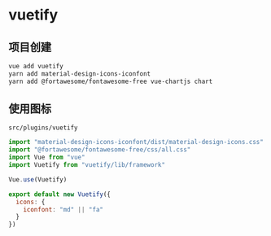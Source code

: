# vuetify

## 项目创建

```sh
vue add vuetify
yarn add material-design-icons-iconfont 
yarn add @fortawesome/fontawesome-free vue-chartjs chart
```

## 使用图标

`src/plugins/vuetify`

```js
import "material-design-icons-iconfont/dist/material-design-icons.css"
import "@fortawesome/fontawesome-free/css/all.css"
import Vue from "vue"
import Vuetify from "vuetify/lib/framework"

Vue.use(Vuetify)

export default new Vuetify({
  icons: {
    iconfont: "md" || "fa"
  }
})
```

